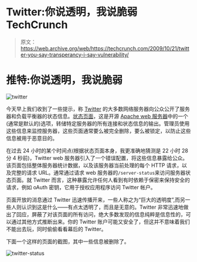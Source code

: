 # Twitter:你说透明，我说脆弱 TechCrunch

> 原文：<https://web.archive.org/web/https://techcrunch.com/2009/10/21/twitter-you-say-transperancy-i-say-vulnerability/>

# 推特:你说透明，我说脆弱

![](img/af5dcf4367917e2279b5a155cd898e08.png "twitter")

今天早上我们收到了一些提示，称 [Twitter](https://web.archive.org/web/20221006192647/http://www.twitter.com/) 的大多数网络服务器向公众公开了服务器和负载平衡器的状态信息。[状态页面](https://web.archive.org/web/20221006192647/http://httpd.apache.org/docs/2.0/mod/mod_status.html)，这是开源 [Apache web 服务器](https://web.archive.org/web/20221006192647/http://httpd.apache.org/)中的一个(通常是默认的)选项，转储特定服务器的所有连接和状态信息的输出。管理员使用这些信息来监控服务器，这些页面通常要么被完全删除，要么被锁定，以防止这些信息被用于恶意目的。

在过去 24 小时的某个时间点(根据状态页面本身，我更准确地猜测是 22 小时 28 分 4 秒前)，Twitter web 服务器引入了一个错误配置，将这些信息暴露给公众。该页面包括整体服务器统计数据，以及该服务器当前处理的每个 HTTP 请求，以及完整的请求 URL。通常通过请求 web 服务器的`/server-status`来访问服务器状态页面。就 Twitter 而言，这种暴露允许任何人看到有时依赖于保密来保持安全的请求，例如 oAuth 密钥，它用于授权应用程序访问 Twitter 帐户。

页面开放的消息通过 Twitter 迅速传播开来，一些人称之为“巨大的透明度”,而另一些人则认识到这是什么——有点太透明了，而且是无意的。Twitter 非常迅速地做出了回应，屏蔽了对该页面的所有访问，绝大多数发现的信息纯粹是信息性的，可以通过其他方式推断出来。你的 Twitter 账户可能又安全了，但这并不意味着我们不能出去玩，同时偷偷看看幕后的 Twitter。

下面一个这样的页面的截图，其中一些信息被删除了。

![twitter-status](img/315762a03de3fd9a9c06b536d0f3edee.png "twitter-status")